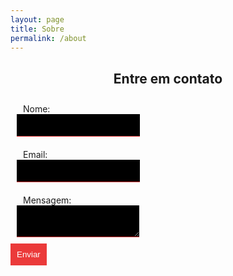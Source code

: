 ```yaml
---
layout: page
title: Sobre
permalink: /about
---
```


<style>
.contact__title{
  text-align: center;
}
.form{
  max-width: 1200px;
  margin: 0 auto;
}
.form__field{
  padding: 10px;
}
.form__label{
  padding: 10px;
}
.form__input{
  color: #EB3A3A;
  background-color: #000000;
  padding: 10px;
  border: 0;
  border-bottom: 1px #EB3A3A solid;
}
.form__btn{
  background-color: #EB3A3A;
  color: #FFFFFF;
  border: 0;
  padding: 10px;
  cursor: pointer;
}
.form__btn:hover{
  background-color: rgba(235, 58, 58, 0.8);
}
</style>

<h2 class="contact__title">Entre em contato</h2>
<form class="form" name="contact" method="POST" data-netlify="true">
  <div class="form__field">
    <div><label for="name" class="form__label">Nome: </label></div>
    <div><input type="text" id="name" class="form__input"></div>
  </div>
  <div class="form__field">
    <div><label for="email" class="form__label">Email: </label></div>
    <div><input type="mail" id="email" class="form__input"></div>
  </div>  
  <div class="form__field">
    <div><label for="message" class="form__label">Mensagem: </label></div>
    <div><textarea id="message" class="form__input"></textarea></div>
  </div>  
  <input type="submit" value="Enviar" class="form__btn">
</form>
